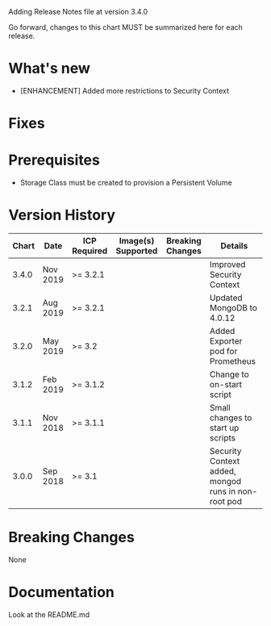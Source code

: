 Adding Release Notes file at version 3.4.0

Go forward, changes to this chart MUST be summarized here for each release.

# What's new
* [ENHANCEMENT] Added more restrictions to Security Context

# Fixes

# Prerequisites
* Storage Class must be created to provision a Persistent Volume

# Version History
| Chart | Date | ICP Required | Image(s) Supported | Breaking Changes | Details |
| ----- | ---- | ------------ | ------------------ | ---------------- | ------- |
| 3.4.0 | Nov 2019 | >= 3.2.1 | | | Improved Security Context
| 3.2.1 | Aug 2019 | >= 3.2.1 | | | Updated MongoDB to 4.0.12
| 3.2.0 | May 2019 | >= 3.2 | | | Added Exporter pod for Prometheus
| 3.1.2 | Feb 2019 | >= 3.1.2 | | | Change to on-start script
| 3.1.1 | Nov 2018 | >= 3.1.1 | | | Small changes to start up scripts
| 3.0.0 | Sep 2018 | >= 3.1 | | | Security Context added, mongod runs in non-root pod

# Breaking Changes
None

# Documentation
Look at the README.md
